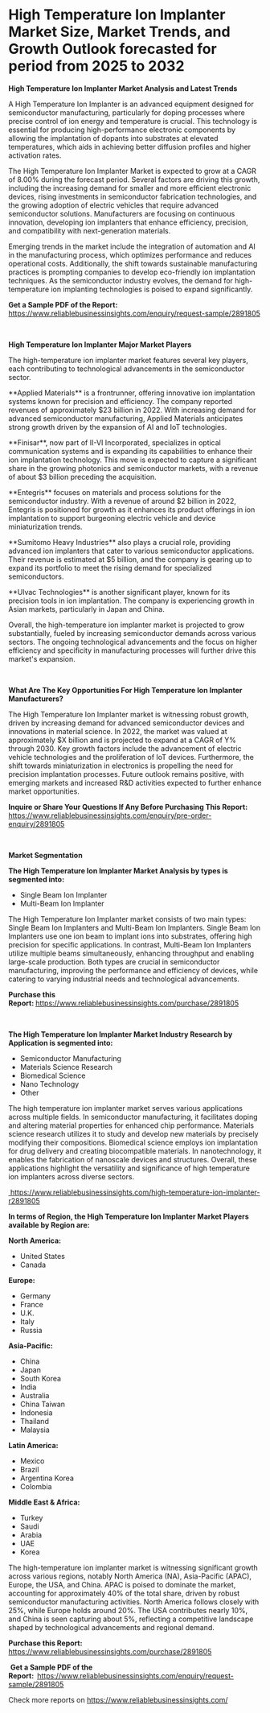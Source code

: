 <p><h1>High Temperature Ion Implanter Market Size, Market Trends, and Growth Outlook forecasted for period from 2025 to 2032</h1></p><p><strong>High Temperature Ion Implanter Market Analysis and Latest Trends</strong></p>
<p><p>A High Temperature Ion Implanter is an advanced equipment designed for semiconductor manufacturing, particularly for doping processes where precise control of ion energy and temperature is crucial. This technology is essential for producing high-performance electronic components by allowing the implantation of dopants into substrates at elevated temperatures, which aids in achieving better diffusion profiles and higher activation rates.</p><p>The High Temperature Ion Implanter Market is expected to grow at a CAGR of 8.00% during the forecast period. Several factors are driving this growth, including the increasing demand for smaller and more efficient electronic devices, rising investments in semiconductor fabrication technologies, and the growing adoption of electric vehicles that require advanced semiconductor solutions. Manufacturers are focusing on continuous innovation, developing ion implanters that enhance efficiency, precision, and compatibility with next-generation materials. </p><p>Emerging trends in the market include the integration of automation and AI in the manufacturing process, which optimizes performance and reduces operational costs. Additionally, the shift towards sustainable manufacturing practices is prompting companies to develop eco-friendly ion implantation techniques. As the semiconductor industry evolves, the demand for high-temperature ion implanting technologies is poised to expand significantly.</p></p>
<p><strong>Get a Sample PDF of the Report:&nbsp;</strong> <a href="https://www.reliablebusinessinsights.com/enquiry/request-sample/2891805?utm_campaign=3105&utm_medium=2&utm_source=Github&utm_content=ia&utm_term=14032025&utm_id=high-temperature-ion-implanter">https://www.reliablebusinessinsights.com/enquiry/request-sample/2891805</a></p>
<p>&nbsp;</p>
<p><strong>High Temperature Ion Implanter Major Market Players</strong></p>
<p><p>The high-temperature ion implanter market features several key players, each contributing to technological advancements in the semiconductor sector. </p><p>**Applied Materials** is a frontrunner, offering innovative ion implantation systems known for precision and efficiency. The company reported revenues of approximately $23 billion in 2022. With increasing demand for advanced semiconductor manufacturing, Applied Materials anticipates strong growth driven by the expansion of AI and IoT technologies.</p><p>**Finisar**, now part of II-VI Incorporated, specializes in optical communication systems and is expanding its capabilities to enhance their ion implantation technology. This move is expected to capture a significant share in the growing photonics and semiconductor markets, with a revenue of about $3 billion preceding the acquisition.</p><p>**Entegris** focuses on materials and process solutions for the semiconductor industry. With a revenue of around $2 billion in 2022, Entegris is positioned for growth as it enhances its product offerings in ion implantation to support burgeoning electric vehicle and device miniaturization trends.</p><p>**Sumitomo Heavy Industries** also plays a crucial role, providing advanced ion implanters that cater to various semiconductor applications. Their revenue is estimated at $5 billion, and the company is gearing up to expand its portfolio to meet the rising demand for specialized semiconductors.</p><p>**Ulvac Technologies** is another significant player, known for its precision tools in ion implantation. The company is experiencing growth in Asian markets, particularly in Japan and China. </p><p>Overall, the high-temperature ion implanter market is projected to grow substantially, fueled by increasing semiconductor demands across various sectors. The ongoing technological advancements and the focus on higher efficiency and specificity in manufacturing processes will further drive this market's expansion.</p></p>
<p>&nbsp;</p>
<p><strong>What Are The Key Opportunities For High Temperature Ion Implanter Manufacturers?</strong></p>
<p><p>The High Temperature Ion Implanter market is witnessing robust growth, driven by increasing demand for advanced semiconductor devices and innovations in material science. In 2022, the market was valued at approximately $X billion and is projected to expand at a CAGR of Y% through 2030. Key growth factors include the advancement of electric vehicle technologies and the proliferation of IoT devices. Furthermore, the shift towards miniaturization in electronics is propelling the need for precision implantation processes. Future outlook remains positive, with emerging markets and increased R&D activities expected to further enhance market opportunities.</p></p>
<p><strong>Inquire or Share Your Questions If Any Before Purchasing This Report:</strong> <a href="https://www.reliablebusinessinsights.com/enquiry/pre-order-enquiry/2891805?utm_campaign=3105&utm_medium=2&utm_source=Github&utm_content=ia&utm_term=14032025&utm_id=high-temperature-ion-implanter">https://www.reliablebusinessinsights.com/enquiry/pre-order-enquiry/2891805</a></p>
<p>&nbsp;</p>
<p><strong>Market Segmentation</strong></p>
<p><strong>The High Temperature Ion Implanter Market Analysis by types is segmented into:</strong></p>
<p><ul><li>Single Beam Ion Implanter</li><li>Multi-Beam Ion Implanter</li></ul></p>
<p><p>The High Temperature Ion Implanter market consists of two main types: Single Beam Ion Implanters and Multi-Beam Ion Implanters. Single Beam Ion Implanters use one ion beam to implant ions into substrates, offering high precision for specific applications. In contrast, Multi-Beam Ion Implanters utilize multiple beams simultaneously, enhancing throughput and enabling large-scale production. Both types are crucial in semiconductor manufacturing, improving the performance and efficiency of devices, while catering to varying industrial needs and technological advancements.</p></p>
<p><strong>Purchase this Report:&nbsp;</strong><a href="https://www.reliablebusinessinsights.com/purchase/2891805?utm_campaign=3105&utm_medium=2&utm_source=Github&utm_content=ia&utm_term=14032025&utm_id=high-temperature-ion-implanter">https://www.reliablebusinessinsights.com/purchase/2891805</a></p>
<p>&nbsp;</p>
<p><strong>The High Temperature Ion Implanter Market Industry Research by Application is segmented into:</strong></p>
<p><ul><li>Semiconductor Manufacturing</li><li>Materials Science Research</li><li>Biomedical Science</li><li>Nano Technology</li><li>Other</li></ul></p>
<p><p>The high temperature ion implanter market serves various applications across multiple fields. In semiconductor manufacturing, it facilitates doping and altering material properties for enhanced chip performance. Materials science research utilizes it to study and develop new materials by precisely modifying their compositions. Biomedical science employs ion implantation for drug delivery and creating biocompatible materials. In nanotechnology, it enables the fabrication of nanoscale devices and structures. Overall, these applications highlight the versatility and significance of high temperature ion implanters across diverse sectors.</p></p>
<p><a href="https://www.reliablebusinessinsights.com/high-temperature-ion-implanter-r2891805?utm_campaign=3105&utm_medium=2&utm_source=Github&utm_content=ia&utm_term=14032025&utm_id=high-temperature-ion-implanter">&nbsp;https://www.reliablebusinessinsights.com/high-temperature-ion-implanter-r2891805</a></p>
<p><strong>In terms of Region, the High Temperature Ion Implanter Market Players available by Region are:</strong></p>
<p>
    <p> <strong> North America: </strong>
        <ul>
            <li>United States</li>
            <li>Canada</li>
        </ul>
        </p> 
    <p> <strong> Europe: </strong>
        <ul>
            <li>Germany</li>
            <li>France</li>
            <li>U.K.</li>
            <li>Italy</li>
            <li>Russia</li>
        </ul>
        </p> 
    <p> <strong> Asia-Pacific: </strong>
        <ul>
            <li>China</li>
            <li>Japan</li>
            <li>South Korea</li>
            <li>India</li>
            <li>Australia</li>
            <li>China Taiwan</li>
            <li>Indonesia</li>
            <li>Thailand</li>
            <li>Malaysia</li>
        </ul>
        </p> 
    <p> <strong> Latin America: </strong>
        <ul>
            <li>Mexico</li>
            <li>Brazil</li>
            <li>Argentina Korea</li>
            <li>Colombia</li>
        </ul>
        </p> 
    <p> <strong> Middle East & Africa: </strong>
        <ul>
            <li>Turkey</li>
            <li>Saudi</li>
            <li>Arabia</li>
            <li>UAE</li>
            <li>Korea</li>
        </ul>
    </p>
    </p>
<p><p>The high-temperature ion implanter market is witnessing significant growth across various regions, notably North America (NA), Asia-Pacific (APAC), Europe, the USA, and China. APAC is poised to dominate the market, accounting for approximately 40% of the total share, driven by robust semiconductor manufacturing activities. North America follows closely with 25%, while Europe holds around 20%. The USA contributes nearly 10%, and China is seen capturing about 5%, reflecting a competitive landscape shaped by technological advancements and regional demand.</p></p>
<p><strong>Purchase this Report: </strong><a href="https://www.reliablebusinessinsights.com/purchase/2891805?utm_campaign=3105&utm_medium=2&utm_source=Github&utm_content=ia&utm_term=14032025&utm_id=high-temperature-ion-implanter">https://www.reliablebusinessinsights.com/purchase/2891805</a></p>
<p>&nbsp;<strong>Get a Sample PDF of the Report:&nbsp;&nbsp;</strong><a href="https://www.reliablebusinessinsights.com/enquiry/request-sample/2891805?utm_campaign=3105&utm_medium=2&utm_source=Github&utm_content=ia&utm_term=14032025&utm_id=high-temperature-ion-implanter">https://www.reliablebusinessinsights.com/enquiry/request-sample/2891805</a></p>
<p><strong></strong></p>
<p>Check more reports on <a href="https://www.reliablebusinessinsights.com/?utm_campaign=3105&utm_medium=2&utm_source=Github&utm_content=ia&utm_term=14032025&utm_id=high-temperature-ion-implanter">https://www.reliablebusinessinsights.com/</a></p>